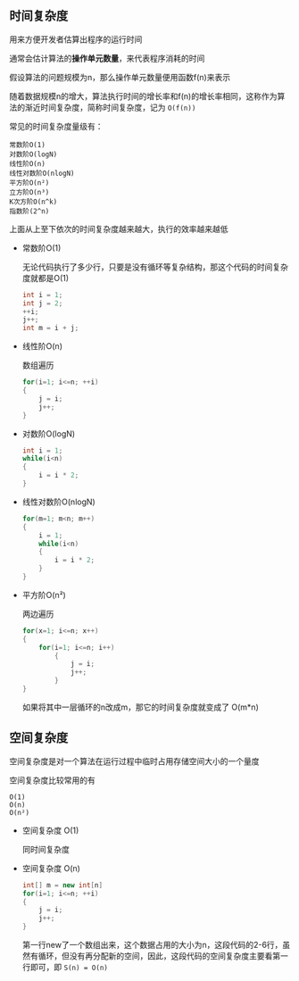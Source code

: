 ## 时间复杂度

用来方便开发者估算出程序的运行时间

通常会估计算法的**操作单元数量**，来代表程序消耗的时间

假设算法的问题规模为n，那么操作单元数量便用函数f(n)来表示

随着数据规模n的增大，算法执行时间的增长率和f(n)的增长率相同，这称作为算法的渐近时间复杂度，简称时间复杂度，记为 ```O(f(n))```



常见的时间复杂度量级有：

	常数阶O(1)
	对数阶O(logN)
	线性阶O(n)
	线性对数阶O(nlogN)
	平方阶O(n²)
	立方阶O(n³)
	K次方阶O(n^k)
	指数阶(2^n)

上面从上至下依次的时间复杂度越来越大，执行的效率越来越低


* 常数阶O(1)

    无论代码执行了多少行，只要是没有循环等复杂结构，那这个代码的时间复杂度就都是O(1)

    ```java
    int i = 1;
	int j = 2;
	++i;
	j++;
	int m = i + j;
    ```
* 线性阶O(n)

    数组遍历

    ```java
    for(i=1; i<=n; ++i)
	{
	    j = i;
	    j++;
	}
    ```

* 对数阶O(logN)

    ```java
    int i = 1;
    while(i<n)
    {
        i = i * 2;
    }
    ```

* 线性对数阶O(nlogN)

    ```java
	for(m=1; m<n; m++)
	{
		i = 1;
		while(i<n)
		{
			i = i * 2;
		}
	}
    ```

* 平方阶O(n²)

    两边遍历

    ```java
	for(x=1; i<=n; x++)
	{
		for(i=1; i<=n; i++)
			{
				j = i;
				j++;
			}
	}
    ```

    如果将其中一层循环的n改成m，那它的时间复杂度就变成了 O(m*n)



## 空间复杂度

空间复杂度是对一个算法在运行过程中临时占用存储空间大小的一个量度

空间复杂度比较常用的有

    O(1)
    O(n)
    O(n²)

* 空间复杂度 O(1)

    同时间复杂度

* 空间复杂度 O(n)

    ```java
	int[] m = new int[n]
	for(i=1; i<=n; ++i)
	{
		j = i;
		j++;
	}
    ```

    第一行new了一个数组出来，这个数据占用的大小为n，这段代码的2-6行，虽然有循环，但没有再分配新的空间，因此，这段代码的空间复杂度主要看第一行即可，即 ```S(n) = O(n)```

    